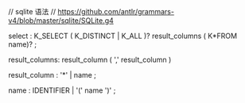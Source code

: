 // sqlite 语法
// https://github.com/antlr/grammars-v4/blob/master/sqlite/SQLite.g4

select
: K_SELECT ( K_DISTINCT | K_ALL )? result_columns
( K\*FROM name)?
;

result_columns:
result_column ( ',' result_column )

result_column
: '\*'
| name
;

name
: IDENTIFIER
| '(' name ')'
;
